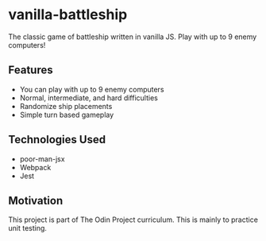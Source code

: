 # vanilla-battleship
The classic game of battleship written in vanilla JS. Play with up to 9 enemy computers!

## Features
- You can play with up to 9 enemy computers
- Normal, intermediate, and hard difficulties
- Randomize ship placements
- Simple turn based gameplay

## Technologies Used
- poor-man-jsx
- Webpack
- Jest

## Motivation
This project is part of The Odin Project curriculum. This is mainly to practice unit testing.
